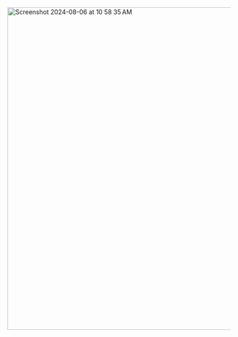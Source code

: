 <img width="729" alt="Screenshot 2024-08-06 at 10 58 35 AM" src="https://github.com/user-attachments/assets/a228e433-03a0-4c65-84dc-2aa5be7e8850">
